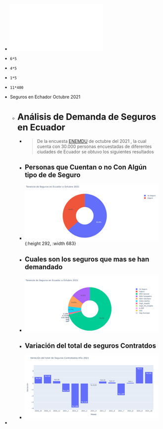 - ![Informe Contrato 73  Proyecto Alumnus+vf signed (1).pdf](../assets/Informe_Contrato_73_Proyecto_Alumnus+vf_signed_(1)_1637552839114_0.pdf)
- ```calc
  6*5
  ```
- ```calc
  4*5
  ```
- ```calc
  1*5
  ```
- ```calc
  11*400
  ```
- Seguros en Echador Octubre 2021
	- # Análisis de Demanda de Seguros en Ecuador
		- > De la encuesta [ENEMDU](https://www.ecuadorencifras.gob.ec/estadisticas-laborales-octubre-2021/) de octubre del 2021 , la cual cuenta con  30.000 personas  encuestadas de diferentes ciudades de Ecuador  se obtuvo los siguientes resultados
		- ##  Personas que Cuentan  o no Con Algún tipo de de Seguro
		- ![image.png](../assets/image_1639328584563_0.png){:height 292, :width 683}
		- ## Cuales son los seguros que mas se han demandado
		- ![image.png](../assets/image_1639328794232_0.png)
		- ## Variación del total de seguros Contratdos
		- ![image.png](../assets/image_1639342807510_0.png)
-